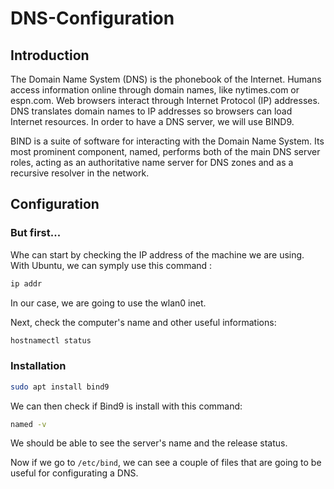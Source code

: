 # DNS-Configuration

## Introduction

The Domain Name System (DNS) is the phonebook of the Internet. Humans access information online through domain names, like nytimes.com or espn.com. Web browsers interact through Internet Protocol (IP) addresses. DNS translates domain names to IP addresses so browsers can load Internet resources. In order to have a DNS server, we will use BIND9.

BIND is a suite of software for interacting with the Domain Name System. Its most prominent component, named, performs both of the main DNS server roles, acting as an authoritative name server for DNS zones and as a recursive resolver in the network.

## Configuration

### But first...

Whe can start by checking the IP address of the machine we are using. With Ubuntu, we can symply use this command : 
```sh
ip addr
```
In our case, we are going to use the wlan0 inet.

Next, check the computer's name and other useful informations:
```sh
hostnamectl status
```

### Installation

```sh
sudo apt install bind9
```
We can then check if Bind9 is install with this command:
```sh
named -v
```
We should be able to see the server's name and the release status.

Now if we go to `/etc/bind`, we can see a couple of files that are going to be useful for configurating a DNS.



